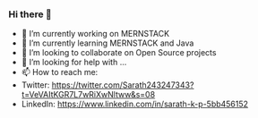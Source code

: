 ### Hi there 👋


<!-- **Sarath343/Sarath343** is a ✨ _special_ ✨ repository because its `README.md` (this file) appears on your GitHub profile. -->


- 🔭 I’m currently working on MERNSTACK  
- 🌱 I’m currently learning MERNSTACK and Java
- 👯 I’m looking to collaborate on Open Source projects
- 🤔 I’m looking for help with ...
- 📫 How to reach me:
-  Twitter: https://twitter.com/Sarath243247343?t=VeVAItKGR7L7wRiXwNltww&s=08
-  LinkedIn: https://www.linkedin.com/in/sarath-k-p-5bb456152


